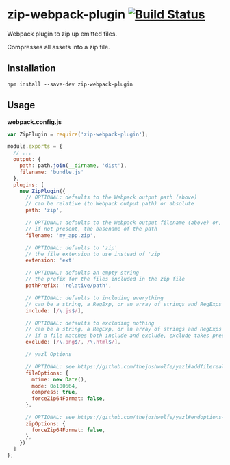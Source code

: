 # zip-webpack-plugin [![Build Status](https://travis-ci.org/erikdesjardins/zip-webpack-plugin.svg?branch=master)](https://travis-ci.org/erikdesjardins/zip-webpack-plugin)

Webpack plugin to zip up emitted files.

Compresses all assets into a zip file.

## Installation

`npm install --save-dev zip-webpack-plugin`

## Usage

**webpack.config.js**

```js
var ZipPlugin = require('zip-webpack-plugin');

module.exports = {
  // ...
  output: {
    path: path.join(__dirname, 'dist'),
    filename: 'bundle.js'
  },
  plugins: [
    new ZipPlugin({
      // OPTIONAL: defaults to the Webpack output path (above)
      // can be relative (to Webpack output path) or absolute
      path: 'zip',

      // OPTIONAL: defaults to the Webpack output filename (above) or,
      // if not present, the basename of the path
      filename: 'my_app.zip',

      // OPTIONAL: defaults to 'zip'
      // the file extension to use instead of 'zip'
      extension: 'ext'

      // OPTIONAL: defaults an empty string
      // the prefix for the files included in the zip file
      pathPrefix: 'relative/path',

      // OPTIONAL: defaults to including everything
      // can be a string, a RegExp, or an array of strings and RegExps
      include: [/\.js$/],

      // OPTIONAL: defaults to excluding nothing
      // can be a string, a RegExp, or an array of strings and RegExps
      // if a file matches both include and exclude, exclude takes precedence
      exclude: [/\.png$/, /\.html$/],

      // yazl Options

      // OPTIONAL: see https://github.com/thejoshwolfe/yazl#addfilerealpath-metadatapath-options
      fileOptions: {
        mtime: new Date(),
        mode: 0o100664,
        compress: true,
        forceZip64Format: false,
      },

      // OPTIONAL: see https://github.com/thejoshwolfe/yazl#endoptions-finalsizecallback
      zipOptions: {
        forceZip64Format: false,
      },
    })
  ]
};
```
